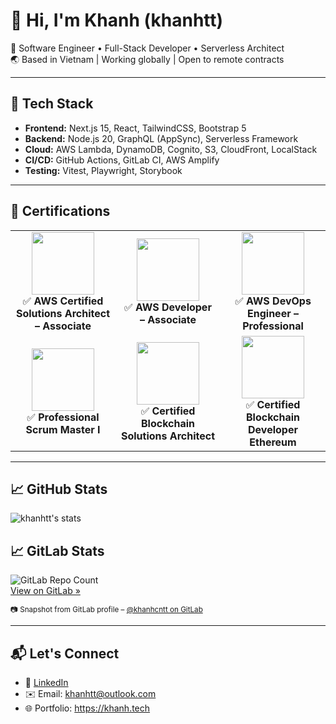 # 👋 Hi, I'm Khanh (khanhtt)

🚀 Software Engineer • Full-Stack Developer • Serverless Architect  
🌏 Based in Vietnam | Working globally | Open to remote contracts

---

## 🧰 Tech Stack
- **Frontend:** Next.js 15, React, TailwindCSS, Bootstrap 5  
- **Backend:** Node.js 20, GraphQL (AppSync), Serverless Framework  
- **Cloud:** AWS Lambda, DynamoDB, Cognito, S3, CloudFront, LocalStack  
- **CI/CD:** GitHub Actions, GitLab CI, AWS Amplify  
- **Testing:** Vitest, Playwright, Storybook

---

## 🧾 Certifications

<table>
  <tr>
    <td align="center" width="200">
      <a href="https://www.credly.com/badges/f559fc3a-70a9-428f-ab63-39d44eed7e08/public_url" target="_blank">
      <img src="https://images.credly.com/size/680x680/images/0e284c3f-5164-4b21-8660-0d84737941bc/image.png" width="100"><br/>
      </a>
      ✅ <b>AWS Certified Solutions Architect – Associate</b>
    </td>
    <td align="center" width="200">
      <a href="https://www.credly.com/badges/f559fc3a-70a9-428f-ab63-39d44eed7e08/public_url" target="_blank">
      <img src="https://d1.awsstatic.com/training-and-certification/certification-badges/AWS-Certified-Developer-Associate_badge.5c083fa855fe82c1cf2d0c8b883c265ec72a17c0.png" width="100"><br/>
      </a>
      ✅ <b>AWS Developer – Associate</b>
    </td>
    <td align="center" width="200">
      <a href="https://www.credly.com/badges/f559fc3a-70a9-428f-ab63-39d44eed7e08/public_url" target="_blank">
      <img src="https://images.credly.com/size/680x680/images/0e284c3f-5164-4b21-8660-0d84737941bc/image.png" width="100"><br/>
        </a>
      ✅ <b>AWS DevOps Engineer – Professional</b>
    </td>
  </tr>
  <tr>
    <td align="center" width="200">
      <a href="https://www.credly.com/badges/9506ba24-3d3d-4b68-8f99-f40327ded451/public_url" target="_blank">
      <img src="https://images.credly.com/size/680x680/images/a2790314-008a-4c3d-9553-f5e84eb359ba/image.png" width="100"/><br/>
      </a>
      ✅ <b>Professional Scrum Master I</b>
    </td>
    <td align="center" width="200">
      <a href="https://www.btacertified.com/dlink/ed0121c571dabe1baaca78d24ef60a8fd72a197208090cd3480f3ad168187230/certdisplayhash">
      <img src="https://www.btacertified.com/images/v1-sa.png" width="100"><br/> 
      </a>
      ✅ <b>Certified Blockchain Solutions Architect</b>
    </td>
    <td align="center" width="200">
      <a href="https://www.btacertified.com/dlink/bcddace03e7a50a6b5df25b8ea821b5791a3d2f0899830dd111dcad84b86f9db/certdisplayhash" target="_blank">
      <img src="https://www.btacertified.com/images/v1-eth.png" width="100"><br/> 
      </a>
      ✅ <b>Certified Blockchain Developer Ethereum</b>
    </td>
  </tr>
</table>

---

## 📈 GitHub Stats

![khanhtt's stats](https://github-readme-stats.vercel.app/api?username=khanhtt&show_icons=true&theme=tokyonight)

## 📈 GitLab Stats

![GitLab Repo Count](https://9ionrke292.execute-api.ap-southeast-2.amazonaws.com)
<br/>
[View on GitLab »](https://gitlab.com/khanhcntt)
 
<sub>📷 Snapshot from GitLab profile – [@khanhcntt on GitLab](https://gitlab.com/khanhcntt)</sub>

---

## 📬 Let's Connect

- 💼 [LinkedIn](https://linkedin.com/in/khanhtong)  
- ✉️ Email: khanhtt@outlook.com 
- 🌐 Portfolio: https://khanh.tech

